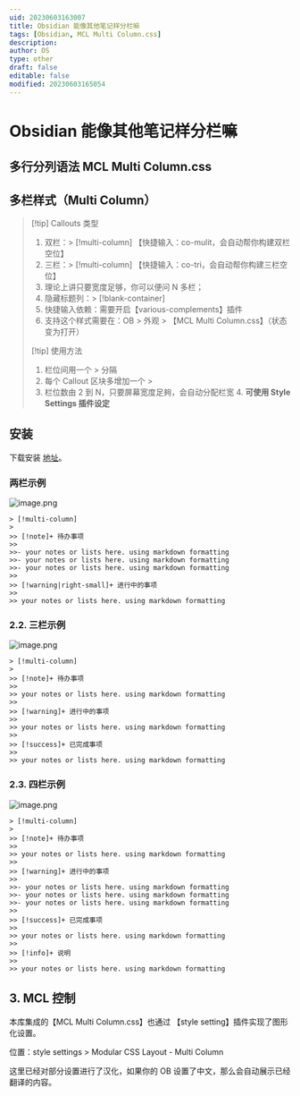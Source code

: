 ```yaml
---
uid: 20230603163007
title: Obsidian 能像其他笔记样分栏嘛
tags: [Obsidian, MCL Multi Column.css]
description: 
author: OS
type: other
draft: false
editable: false
modified: 20230603165054
---
```


# Obsidian 能像其他笔记样分栏嘛

## 多行分列语法 MCL Multi Column.css

## 多栏样式（Multi Column）

> [!tip] Callouts 类型
> 1. 双栏：> [!multi-column] 【快捷输入：co-mulit，会自动帮你构建双栏空位】
> 2. 三栏：> [!multi-column] 【快捷输入：co-tri，会自动帮你构建三栏空位】
> 3. 理论上讲只要宽度足够，你可以便问 N 多栏；
> 4. 隐藏标题列：> [!blank-container]
> 5. 快捷输入依赖：需要开启【various-complements】插件
> 6. 支持这个样式需要在：OB > 外观 > 【MCL Multi Column.css】（状态变为打开）
>
> [!tip] 使用方法
> 1. 栏位间用一个 > 分隔
> 2. 每个 Callout 区块多增加一个 >
> 3. 栏位数由 2 到 N，只要屏幕宽度足夠，会自动分配栏宽
> 4. **可使用 Style Settings 插件设定**

## 安装

下载安装 [地址](https://github.com/ckRobinson/multi-column-markdown/releases)。

### 两栏示例

![image.png](https://cdn.pkmer.cn/images/20230603163405.png!pkmer)

```语法
> [!multi-column]
>
>> [!note]+ 待办事项
>>
>>- your notes or lists here. using markdown formatting
>>- your notes or lists here. using markdown formatting
>>- your notes or lists here. using markdown formatting
>>
>> [!warning|right-small]+ 进行中的事项
>>
>> your notes or lists here. using markdown formatting
```

### 2.2. 三栏示例

![image.png](https://cdn.pkmer.cn/images/20230603163424.png!pkmer)

```语法
> [!multi-column]
>
>> [!note]+ 待办事项
>>
>> your notes or lists here. using markdown formatting
>>
>> [!warning]+ 进行中的事项
>>
>> your notes or lists here. using markdown formatting
>>
>> [!success]+ 已完成事项
>>
>> your notes or lists here. using markdown formatting
```

### 2.3. 四栏示例

![image.png](https://cdn.pkmer.cn/images/20230603164937.png!pkmer)

```语法
> [!multi-column]
>
>> [!note]+ 待办事项
>>
>> your notes or lists here. using markdown formatting
>>
>> [!warning]+ 进行中的事项
>>
>>- your notes or lists here. using markdown formatting
>>- your notes or lists here. using markdown formatting
>>- your notes or lists here. using markdown formatting
>>
>> [!success]+ 已完成事项
>>
>> your notes or lists here. using markdown formatting
>>
>> [!info]+ 说明
>>
>> your notes or lists here. using markdown formatting
```

## 3. MCL 控制

本库集成的【MCL Multi Column.css】也通过 【style setting】插件实现了图形化设置。

位置：style settings > Modular CSS Layout - Multi Column

这里已经对部分设置进行了汉化，如果你的 OB 设置了中文，那么会自动展示已经翻译的内容。

